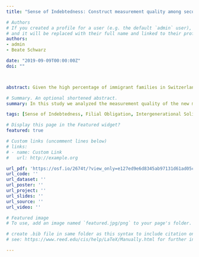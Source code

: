 ```yaml
---
title: "Sense of Indebtedness: Construct measurement quality among second generation immigrants"

# Authors
# If you created a profile for a user (e.g. the default `admin` user), write the username (folder name) here 
# and it will be replaced with their full name and linked to their profile.
authors:
- admin
- Beate Schwarz

date: "2019-09-09T00:00:00Z"
doi: ""



abstract: Given the high percentage of immigrant families in Switzerland, understanding their specific family relationship dynamics is becoming more important. From Kang and Raffaelli (2015), we adopted the questionnaire on sense of indebtedness for our study on intergenerational relationships of immigrant families. Indebtedness is defined as ‘an individual’s recognition of obligations to parents due to his or her parents’ child-centered immigration aspirations and their sacrifice for the sake of their children’. The present study (approx. 350 adult children with at least one parent who immigrated into Switzerland and who is at minimum 60 years old) aims to analyze the measurement quality of our German translation of the questionnaire. We will present item statistics, reliability of the scale and, with respect to validity, results of factor analyses and correlations with measures of filial obligations. The applicability of the questionnaire to the Swiss context will be discussed.

# Summary. An optional shortened abstract.
summary: In this study we analyzed the measurement quality of the new measure Sense of Indebtedness.

tags: [Sense of Indebtedness, Filial Obligation, Intergenerational Solidarity, Intergenerational Relations]

# Display this page in the Featured widget?
featured: true

# Custom links (uncomment lines below)
# links:
# - name: Custom Link
#   url: http://example.org

url_pdf: 'https://osf.io/2674t/?view_only=e127ed9e6d8345ab97131d61ad05c765'
url_code: ''
url_dataset: ''
url_poster: ''
url_project: ''
url_slides: ''
url_source: ''
url_video: ''

# Featured image
# To use, add an image named `featured.jpg/png` to your page's folder. 

# create .bib file in same folder as this syntax to include citation on website.
# see: https://www.reed.edu/cis/help/LaTeX/Manually.html for further information, also https://www.bibtex.com/e/entry-types/#inproceedings

---
```

